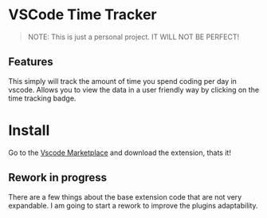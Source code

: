 # VSCode Time Tracker

>NOTE: This is just a personal project. IT WILL NOT BE PERFECT!

## Features

This simply will track the amount of time you spend coding per day in vscode.
Allows you to view the data in a user friendly way by clicking on the time tracking badge.

# Install
Go to the [Vscode Marketplace](https://marketplace.visualstudio.com/items?itemName=MIMJA156.time-tracker-app) and download the extension, thats it!

## Rework in progress

There are a few things about the base extension code that are not very expandable. I am going to start a rework to improve the plugins adaptability.

